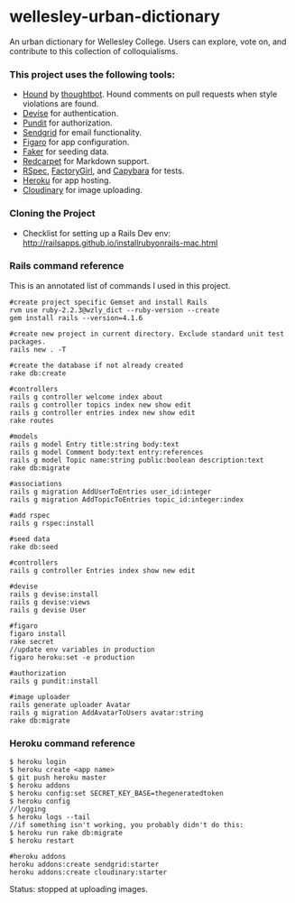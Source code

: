 # wellesley-urban-dictionary
An urban dictionary for Wellesley College. Users can explore, vote on, and contribute to this collection of colloquialisms. 

### This project uses the following tools:
- [Hound](https://houndci.com/) by [thoughtbot](https://thoughtbot.com/). Hound comments on pull requests when style violations are found.
- [Devise](https://github.com/plataformatec/devise) for authentication.
- [Pundit](https://github.com/elabs/pundit) for authorization.
- [Sendgrid](https://addons.heroku.com/sendgrid) for email functionality.
- [Figaro](https://github.com/laserlemon/figaro) for app configuration.
- [Faker](https://github.com/stympy/faker) for seeding data.
- [Redcarpet](https://github.com/vmg/redcarpet) for Markdown support.
- [RSpec](https://github.com/rspec/rspec-rails), [FactoryGirl](https://github.com/thoughtbot/factory_girl_rails), and [Capybara](https://github.com/jnicklas/capybara) for tests.
- [Heroku](https://devcenter.heroku.com/articles/getting-started-with-rails4) for app hosting.
- [Cloudinary](https://devcenter.heroku.com/articles/cloudinary#using-with-ruby-on-rails) for image uploading.


### Cloning the Project

- Checklist for setting up a Rails Dev env: http://railsapps.github.io/installrubyonrails-mac.html

### Rails command reference

This is an annotated list of commands I used in this project.

```
#create project specific Gemset and install Rails
rvm use ruby-2.2.3@wzly_dict --ruby-version --create
gem install rails --version=4.1.6

#create new project in current directory. Exclude standard unit test packages.
rails new . -T

#create the database if not already created
rake db:create

#controllers
rails g controller welcome index about
rails g controller topics index new show edit
rails g controller entries index new show edit
rake routes

#models
rails g model Entry title:string body:text
rails g model Comment body:text entry:references
rails g model Topic name:string public:boolean description:text
rake db:migrate

#associations
rails g migration AddUserToEntries user_id:integer
rails g migration AddTopicToEntries topic_id:integer:index

#add rspec
rails g rspec:install

#seed data
rake db:seed

#controllers
rails g controller Entries index show new edit

#devise
rails g devise:install
rails g devise:views
rails g devise User

#figaro
figaro install
rake secret
//update env variables in production
figaro heroku:set -e production

#authorization
rails g pundit:install

#image uploader
rails generate uploader Avatar
rails g migration AddAvatarToUsers avatar:string
rake db:migrate
```

### Heroku command reference

```
$ heroku login
$ heroku create <app name>
$ git push heroku master
$ heroku addons
$ heroku config:set SECRET_KEY_BASE=thegeneratedtoken
$ heroku config
//logging
$ heroku logs --tail
//if something isn't working, you probably didn't do this:
$ heroku run rake db:migrate
$ heroku restart

#heroku addons
heroku addons:create sendgrid:starter
heroku addons:create cloudinary:starter
```

Status: stopped at uploading images.

